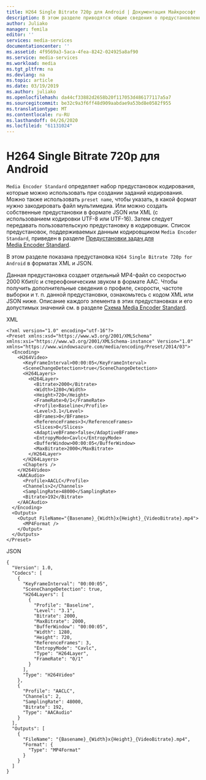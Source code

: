 ```yaml
---
title: H264 Single Bitrate 720p для Android | Документация Майкрософт
description: В этом разделе приводятся общие сведения о предустановленной задаче H264 Single bitrate односкоростной **720p для Android** .
author: Juliako
manager: femila
editor: ''
services: media-services
documentationcenter: ''
ms.assetid: 4f9569a3-5aca-4fea-8242-024925a8af90
ms.service: media-services
ms.workload: media
ms.tgt_pltfrm: na
ms.devlang: na
ms.topic: article
ms.date: 03/19/2019
ms.author: juliako
ms.openlocfilehash: da44cf33882d2658b20f117053d486177117a5a7
ms.sourcegitcommit: be32c9a3f6ff48d909aabdae9a53bd8e0582f955
ms.translationtype: MT
ms.contentlocale: ru-RU
ms.lasthandoff: 04/26/2020
ms.locfileid: "61131024"
---
```

# <a name="h264-single-bitrate-720p-for-android"></a>H264 Single Bitrate 720p для Android
`Media Encoder Standard` определяет набор предустановок кодирования, которые можно использовать при создании заданий кодирования. Можно также использовать `preset name`, чтобы указать, в какой формат нужно закодировать файл мультимедиа. Или можно создать собственные предустановки в формате JSON или XML (с использованием кодировки UTF-8 или UTF-16). Затем следует передавать пользовательскую предустановку в кодировщик. Список предустановок, поддерживаемых данным кодировщиком `Media Encoder Standard`, приведен в разделе [Предустановки задач для Media Encoder Standard](media-services-mes-presets-overview.md).  
  
В этом разделе показана предустановка `H264 Single Bitrate 720p for Android` в форматах XML и JSON.  
  
Данная предустановка создает отдельный MP4-файл со скоростью 2000 Кбит/с и стереофоническим звуком в формате AAC. Чтобы получить дополнительные сведения о профиле, скорости, частоте выборки и т. п. данной предустановки, ознакомьтесь с кодом XML или JSON ниже. Описание каждого элемента в этих предустановках и его допустимых значений см. в разделе [Схема Media Encoder Standard](media-services-mes-schema.md).  
  
 XML  
  
```
<?xml version="1.0" encoding="utf-16"?>
<Preset xmlns:xsd="https://www.w3.org/2001/XMLSchema" xmlns:xsi="https://www.w3.org/2001/XMLSchema-instance" Version="1.0" xmlns="https://www.windowsazure.com/media/encoding/Preset/2014/03">
  <Encoding>
    <H264Video>
      <KeyFrameInterval>00:00:05</KeyFrameInterval>
      <SceneChangeDetection>true</SceneChangeDetection>
      <H264Layers>
        <H264Layer>
          <Bitrate>2000</Bitrate>
          <Width>1280</Width>
          <Height>720</Height>
          <FrameRate>0/1</FrameRate>
          <Profile>Baseline</Profile>
          <Level>3.1</Level>
          <BFrames>0</BFrames>
          <ReferenceFrames>3</ReferenceFrames>
          <Slices>0</Slices>
          <AdaptiveBFrame>false</AdaptiveBFrame>
          <EntropyMode>Cavlc</EntropyMode>
          <BufferWindow>00:00:05</BufferWindow>
          <MaxBitrate>2000</MaxBitrate>
        </H264Layer>
      </H264Layers>
      <Chapters />
    </H264Video>
    <AACAudio>
      <Profile>AACLC</Profile>
      <Channels>2</Channels>
      <SamplingRate>48000</SamplingRate>
      <Bitrate>192</Bitrate>
    </AACAudio>
  </Encoding>
  <Outputs>
    <Output FileName="{Basename}_{Width}x{Height}_{VideoBitrate}.mp4">
      <MP4Format />
    </Output>
  </Outputs>
</Preset>
```
  
 JSON  
  
```
{
  "Version": 1.0,
  "Codecs": [
    {
      "KeyFrameInterval": "00:00:05",
      "SceneChangeDetection": true,
      "H264Layers": [
        {
          "Profile": "Baseline",
          "Level": "3.1",
          "Bitrate": 2000,
          "MaxBitrate": 2000,
          "BufferWindow": "00:00:05",
          "Width": 1280,
          "Height": 720,
          "ReferenceFrames": 3,
          "EntropyMode": "Cavlc",
          "Type": "H264Layer",
          "FrameRate": "0/1"
        }
      ],
      "Type": "H264Video"
    },
    {
      "Profile": "AACLC",
      "Channels": 2,
      "SamplingRate": 48000,
      "Bitrate": 192,
      "Type": "AACAudio"
    }
  ],
  "Outputs": [
    {
      "FileName": "{Basename}_{Width}x{Height}_{VideoBitrate}.mp4",
      "Format": {
        "Type": "MP4Format"
      }
    }
  ]
}
```
